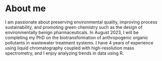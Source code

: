 # About me
I am passionate about preserving environmental quality, improving process sustainability, and promoting green chemistry such as the design of environmentally benign pharmaceuticals. In August 2023, I will be completing my PhD on the biotransformation of anthropogenic organic pollutants in wastewater treatment systems. I have 4 years of experience using liquid chromatography coupled with high-resolution mass spectrometry, and I enjoy analyzing trends in data using R.
